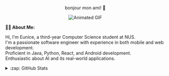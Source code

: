 <!--
<details>
  <summary>:package: My Projects</summary>
  
  - [Project 1](https://github.com/eunrcn/project1): ww.
  - [Project 2](https://github.com/eunrcn/project2): ww.
  - [Project 3](https://github.com/eunrcn/project3): ww.

</details>
-->

<p align="center">
bonjour mon ami! 👋
</p>


<p align="center">
  <img src="https://media.giphy.com/media/l378BzHA5FwWFXVSg/giphy.gif" alt="Animated GIF" />
</p>

<!-- Introduction -->
<strong>👩‍💻 About Me:</strong>

<p align="center">
  <ul style="list-style-type: none; padding: 0;">
    <li>Hi, I'm Eunice, a third-year Computer Science student at NUS.</li>
    <li>I'm a passionate software engineer with experience in both mobile and web development.</li>
    <li>Proficient in Java, Python, React, and Android development.</li>
    <li>Enthusiastic about AI and its real-world applications.</li>
  </ul>
</p>

<details>
  <summary>:zap: GitHub Stats</summary>
  
  <p align="left"> 
    <img src="https://komarev.com/ghpvc/?username=eunrcn&label=Profile%20views&color=0e75b6&style=flat" alt="Profile views for eunrcn" /> 
  </p>
  
  <table>
    <tr>
      <td>
        <img src="https://github-profile-trophy.vercel.app/?username=eunrcn&row=3&column=4&no-bg=true" alt="GitHub Trophy"/>
      </td>
      <td>
        <a href="https://git.io/streak-stats">
          <img src="https://github-readme-streak-stats.herokuapp.com?user=eunrcn&theme=transparent&date_format=j%20M%5B%20Y%5D" alt="GitHub Streak"/>
        </a>
      </td> 
    </tr>
  </table>
  
</details>


